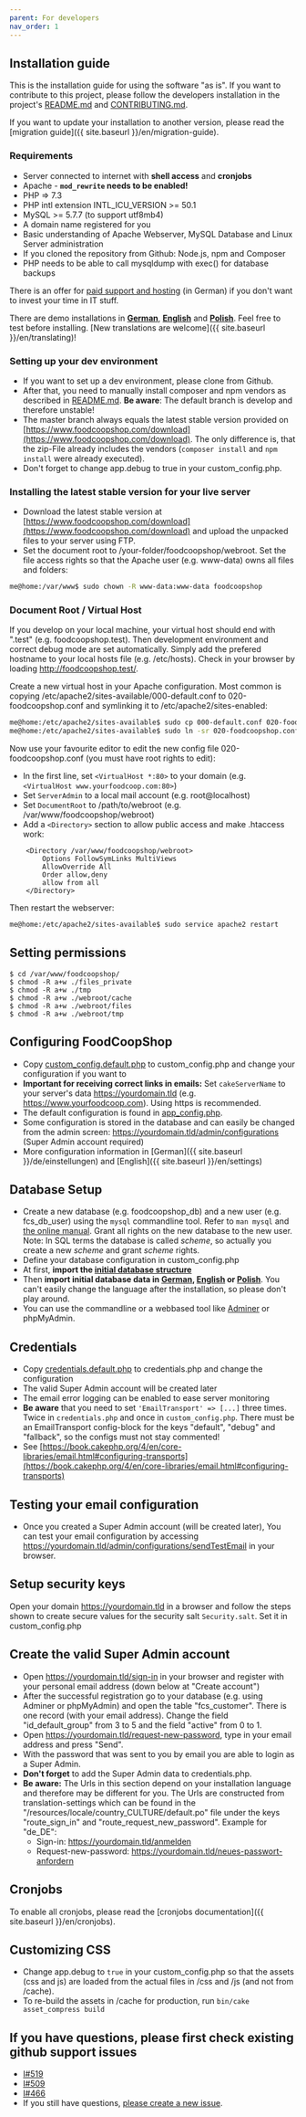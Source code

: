 ```yaml
---
parent: For developers
nav_order: 1
---
```

## Installation guide
This is the installation guide for using the software "as is". If you want to contribute to this project, please follow the developers installation in the project's [README.md]({{site.repo_url}}/blob/develop/README.md) and [CONTRIBUTING.md]({{site.repo_url}}/blob/develop/CONTRIBUTING.md).

If you want to update your installation to another version, please read the [migration guide]({{ site.baseurl }}/en/migration-guide).

### Requirements
* Server connected to internet with **shell access** and **cronjobs**
* Apache - **`mod_rewrite` needs to be enabled!**
* PHP => 7.3
* PHP intl extension INTL_ICU_VERSION >= 50.1
* MySQL >= 5.7.7 (to support utf8mb4)
* A domain name registered for you
* Basic understanding of Apache Webserver, MySQL Database and Linux Server administration
* If you cloned the repository from Github: Node.js, npm and Composer
* PHP needs to be able to call mysqldump with exec() for database backups

There is an offer for [paid support and hosting](https://www.foodcoopshop.com/das-angebot/) (in German) if you don't want to invest your time in IT stuff.

There are demo installations in **[German](https://demo-de.foodcoopshop.com/)**, **[English](https://demo-en.foodcoopshop.com/)** and **[Polish](https://demo-pl.foodcoopshop.com/)**. Feel free to test before installing. [New translations are welcome]({{ site.baseurl }}/en/translating)!

### Setting up your dev environment
* If you want to set up a dev environment, please clone from Github.
* After that, you need to manually install composer and npm vendors as described in [README.md]({{site.repo_url}}/blob/develop/README.md). **Be aware**: The default branch is develop and therefore unstable!
* The master branch always equals the latest stable version provided on [https://www.foodcoopshop.com/download](https://www.foodcoopshop.com/download). The only difference is, that the zip-File already includes the vendors (`composer install` and `npm install` were already executed). 
* Don't forget to change app.debug to true in your custom_config.php.

### Installing the latest stable version for your live server
* Download the latest stable version at [https://www.foodcoopshop.com/download](https://www.foodcoopshop.com/download) and upload the unpacked files to your server using FTP.
* Set the document root to /your-folder/foodcoopshop/webroot.
Set the file access rights so that the Apache user (e.g. www-data) owns all files and folders:
```bash
me@home:/var/www$ sudo chown -R www-data:www-data foodcoopshop
```

### Document Root / Virtual Host
If you develop on your local machine, your virtual host should end with ".test" (e.g. foodcoopshop.test). Then development environment and correct debug mode are set automatically. Simply add the prefered hostname to your local hosts file (e.g. /etc/hosts). Check in your browser by loading http://foodcoopshop.test/.

Create a new virtual host in your Apache configuration. Most common is copying /etc/apache2/sites-available/000-default.conf to 020-foodcoopshop.conf and symlinking it to /etc/apache2/sites-enabled:

```bash
me@home:/etc/apache2/sites-available$ sudo cp 000-default.conf 020-foodcoopshop.conf
me@home:/etc/apache2/sites-available$ sudo ln -sr 020-foodcoopshop.conf ../sites-enabled
```

Now use your favourite editor to edit the new config file 020-foodcoopshop.conf (you must have root rights to edit):
* In the first line, set `<VirtualHost *:80>` to your domain (e.g. `<VirtualHost www.yourfoodcoop.com:80>`)
* Set `ServerAdmin` to a local mail account (e.g. root@localhost)
* Set `DocumentRoot` to /path/to/webroot (e.g. /var/www/foodcoopshop/webroot)
* Add a `<Directory>` section to allow public access and make .htaccess work:
```
    <Directory /var/www/foodcoopshop/webroot>
        Options FollowSymLinks MultiViews
        AllowOverride All
        Order allow,deny
        allow from all
    </Directory>
```

Then restart the webserver:
```bash
me@home:/etc/apache2/sites-available$ sudo service apache2 restart
```

## Setting permissions
```
$ cd /var/www/foodcoopshop/
$ chmod -R a+w ./files_private
$ chmod -R a+w ./tmp
$ chmod -R a+w ./webroot/cache
$ chmod -R a+w ./webroot/files
$ chmod -R a+w ./webroot/tmp
```

## Configuring FoodCoopShop
* Copy [custom_config.default.php]({{site.repo_url}}/blob/master/config/custom_config.default.php) to custom_config.php and change your configuration if you want to
* **Important for receiving correct links in emails:** Set `cakeServerName` to your server's data https://yourdomain.tld (e.g. https://www.yourfoodcoop.com). Using https is recommended.
* The default configuration is found in [app_config.php]({{site.repo_url}}/blob/master/config/app_config.php).
* Some configuration is stored in the database and can easily be changed from the admin screen: https://yourdomain.tld/admin/configurations (Super Admin account required)
* More configuration information in [German]({{ site.baseurl }}/de/einstellungen) and [English]({{ site.baseurl }}/en/settings)

## Database Setup
* Create a new database (e.g. foodcoopshop_db) and a new user (e.g. fcs_db_user) using the `mysql` commandline tool. Refer to `man mysql` and [the online manual](https://dev.mysql.com/doc/refman/5.7/en/). Grant all rights on the new database to the new user. Note: In SQL terms the database is called _scheme_, so actually you create a new _scheme_ and grant _scheme_ rights.
* Define your database configuration in custom_config.php
* At first, **import the [initial database structure]({{site.repo_url}}/blob/master/config/sql/_installation/clean-db-structure.sql)**
* Then **import initial database data in [German]({{site.repo_url}}/blob/master/config/sql/_installation/clean-db-data-de_DE.sql), [English]({{site.repo_url}}/blob/master/config/sql/_installation/clean-db-data-en_US.sql) or [Polish]({{site.repo_url}}/blob/master/config/sql/_installation/clean-db-data-pl_PL.sql)**. You can't easily change the language after the installation, so please don't play around.
* You can use the commandline or a webbased tool like [Adminer](https://www.adminer.org/) or phpMyAdmin.

## Credentials
* Copy [credentials.default.php]({{site.repo_url}}/blob/master/config/credentials.default.php) to credentials.php and change the configuration
* The valid Super Admin account will be created later
* The email error logging can be enabled to ease server monitoring
* **Be aware** that you need to set `'EmailTransport' => [...]` three times. Twice in `credentials.php` and once in `custom_config.php`. There must be an EmailTransport config-block for the keys "default", "debug" and "fallback", so the configs must not stay commented!
* See [https://book.cakephp.org/4/en/core-libraries/email.html#configuring-transports](https://book.cakephp.org/4/en/core-libraries/email.html#configuring-transports)

## Testing your email configuration
* Once you created a Super Admin account (will be created later), You can test your email configuration by accessing https://yourdomain.tld/admin/configurations/sendTestEmail in your browser.

## Setup security keys
Open your domain https://yourdomain.tld in a browser and follow the steps shown to create secure values for the security salt ```Security.salt```. Set it in custom_config.php

## Create the valid Super Admin account
* Open https://yourdomain.tld/sign-in in your browser and register with your personal email address (down below at "Create account")
* After the successful registration go to your database (e.g. using Adminer or phpMyAdmin) and open the table "fcs_customer". There is one record (with your email address). Change the field "id_default_group" from 3 to 5 and  the field "active" from 0 to 1.
* Open https://yourdomain.tld/request-new-password, type in your email address and press "Send".
* With the password that was sent to you by email you are able to login as a Super Admin.
* **Don't forget** to add the Super Admin data to credentials.php.
* **Be aware:** The Urls in this section depend on your installation language and therefore may be different for you. The Urls are constructed from translation-settings which can be found in the "/resources/locale/country_CULTURE/default.po" file under the keys "route_sign_in" and "route_request_new_password". Example for "de_DE":
  * Sign-in: https://yourdomain.tld/anmelden
  * Request-new-password: https://yourdomain.tld/neues-passwort-anfordern

## Cronjobs
To enable all cronjobs, please read the [cronjobs documentation]({{ site.baseurl }}/en/cronjobs).

## Customizing CSS
* Change app.debug to `true` in your custom_config.php so that the assets (css and js) are loaded from the actual files in /css and /js (and not from /cache).
* To re-build the assets in /cache for production, run `bin/cake asset_compress build`

## If you have questions, please first check existing github support issues
* [I#519](https://github.com/foodcoopshop/foodcoopshop/issues/519)
* [I#509](https://github.com/foodcoopshop/foodcoopshop/issues/509)
* [I#466](https://github.com/foodcoopshop/foodcoopshop/issues/466)
* If you still have questions, [please create a new issue]({{site.repo_url}}/issues/new).
